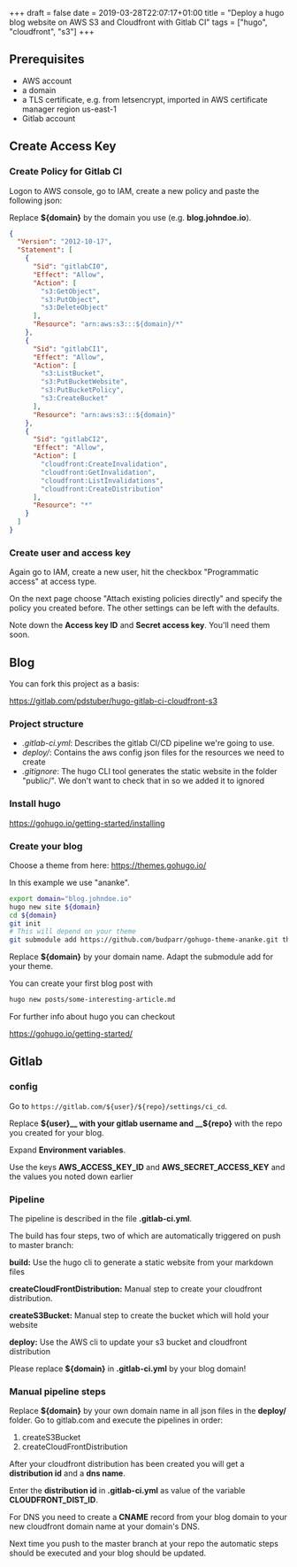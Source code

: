 +++ 
draft = false
date = 2019-03-28T22:07:17+01:00
title = "Deploy a hugo blog website on AWS S3 and Cloudfront with Gitlab CI"
tags = ["hugo", "cloudfront", "s3"]
+++

## Prerequisites

- AWS account
- a domain
- a TLS certificate, e.g. from letsencrypt, imported in AWS certificate manager region us-east-1
- Gitlab account

## Create Access Key

### Create Policy for Gitlab CI

Logon to AWS console, go to IAM, create a new policy and paste the following json:

Replace __${domain}__ by the domain you use (e.g. __blog.johndoe.io__).

```json
{
  "Version": "2012-10-17",
  "Statement": [
    {
      "Sid": "gitlabCI0",
      "Effect": "Allow",
      "Action": [
        "s3:GetObject",
        "s3:PutObject",
        "s3:DeleteObject"
      ],
      "Resource": "arn:aws:s3:::${domain}/*"
    },
    {
      "Sid": "gitlabCI1",
      "Effect": "Allow",
      "Action": [
        "s3:ListBucket",
        "s3:PutBucketWebsite",
        "s3:PutBucketPolicy",
        "s3:CreateBucket"
      ],
      "Resource": "arn:aws:s3:::${domain}"
    },
    {
      "Sid": "gitlabCI2",
      "Effect": "Allow",
      "Action": [
        "cloudfront:CreateInvalidation",
        "cloudfront:GetInvalidation",
        "cloudfront:ListInvalidations",
        "cloudfront:CreateDistribution"
      ],
      "Resource": "*"
    }
  ]
}
```

### Create user and access key
Again go to IAM, create a new user, hit the checkbox "Programmatic access" at access type.

On the next page choose "Attach existing policies directly" and specify the policy you created before. 
The other settings can be left with the defaults.

Note down the __Access key ID__ and __Secret access key__. You'll need them soon.

## Blog

You can fork this project as a basis:

https://gitlab.com/pdstuber/hugo-gitlab-ci-cloudfront-s3

### Project structure

* _.gitlab-ci.yml_: Describes the gitlab CI/CD pipeline we're going to use.
* _deploy/_: Contains the aws config json files for the resources we need to create
* _.gitignore_: The hugo CLI tool generates the static website in the folder "public/". We don't want to check that in so we added it to ignored

### Install hugo
https://gohugo.io/getting-started/installing

### Create your blog

Choose a theme from here: https://themes.gohugo.io/

In this example we use "ananke".

```bash
export domain="blog.johndoe.io"
hugo new site ${domain}
cd ${domain}
git init
# This will depend on your theme
git submodule add https://github.com/budparr/gohugo-theme-ananke.git themes/ananke
```

Replace __${domain}__ by your domain name. Adapt the submodule add for your theme.

You can create your first blog post with

```bash
hugo new posts/some-interesting-article.md
```

For further info about hugo you can checkout

https://gohugo.io/getting-started/

## Gitlab

### config

Go to `https://gitlab.com/${user}/${repo}/settings/ci_cd`. 

Replace __${user}__ with your gitlab username and __${repo}__ with the repo you created for your blog.

Expand __Environment variables__. 

Use the keys __AWS_ACCESS_KEY_ID__ and __AWS_SECRET_ACCESS_KEY__ and the values you noted down earlier

### Pipeline
The pipeline is described in the file __.gitlab-ci.yml__.

The build has four steps, two of which are automatically triggered on push to master branch:

__build:__ Use the hugo cli to generate a static website from your markdown files

__createCloudFrontDistribution:__
Manual step to create your cloudfront distribution.

__createS3Bucket:__
Manual step to create the bucket which will hold your website

__deploy:__ Use the AWS cli to update your s3 bucket and cloudfront distribution


Please replace __${domain}__ in __.gitlab-ci.yml__ by your blog domain!

### Manual pipeline steps

Replace __${domain}__ by your own domain name in all json files in the __deploy/__ folder. 
Go to gitlab.com and execute the pipelines in order:

1. createS3Bucket
2. createCloudFrontDistribution

After your cloudfront distribution has been created you will get a __distribution id__ and a __dns name__. 

Enter the __distribution id__ in __.gitlab-ci.yml__ as value of the variable __CLOUDFRONT_DIST_ID__. 

For DNS you need to create a __CNAME__ record from your blog domain to your new cloudfront domain name at your domain's DNS.

Next time you push to the master branch at your repo the automatic steps should be executed and your blog should be updated.
